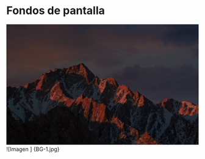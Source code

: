 # Fondos de pantalla



![Imagen ](799709-beautiful-mac-os-wallpapers-2880x1800-for-ipad-pro-3569072923.png)
![Imagen ] {BG-1.jpg}          
